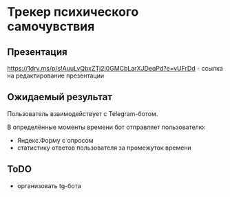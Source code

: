# Трекер психического самочувствия
## Презентация
https://1drv.ms/p/s!AuuLvQbxZTj2j0GMCbLarXJDeqPd?e=vUFrDd - ссылка на редактирование презентации

## Ожидаемый результат
Пользователь взаимодействует с Telegram-ботом.

В определённые моменты времени бот отправляет пользователю:
- Яндекс.Форму с опросом
- статистику ответов пользователя за промежуток времени

## ToDO
- организовать tg-бота
